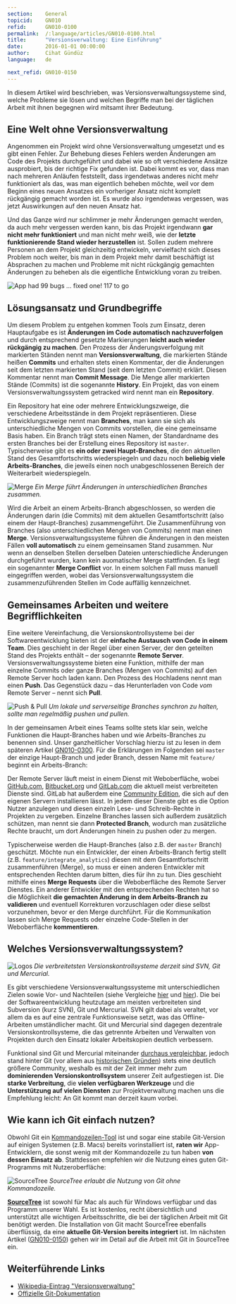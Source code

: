 ```yaml
---
section:    General
topicid:    GN010
refid:      GN010-0100
permalink:  /:language/articles/GN010-0100.html
title:      "Versionsverwaltung: Eine Einführung"
date:       2016-01-01 00:00:00
author:     Cihat Gündüz
language:   de

next_refid: GN010-0150
---
```


In diesem Artikel wird beschrieben, was Versionsverwaltungssysteme sind, welche Probleme sie lösen und welchen Begriffe
man bei der täglichen Arbeit mit ihnen begegnen wird mitsamt ihrer Bedeutung.

## Eine Welt ohne Versionsverwaltung

Angenommen ein Projekt wird ohne Versionsverwaltung umgesetzt und es gibt einen Fehler. Zur Behebung dieses Fehlers
werden Änderungen am Code des Projekts durchgeführt und dabei wie so oft verschiedene Ansätze ausprobiert, bis der
richtige Fix gefunden ist. Dabei kommt es vor, dass man nach mehreren Anläufen feststellt, dass irgendetwas anderes
nicht mehr funktioniert als das, was man eigentlich beheben möchte, weil vor dem Beginn eines neuen Ansatzes ein
vorheriger Ansatz nicht komplett rückgängig gemacht worden ist. Es wurde also irgendetwas vergessen, was jetzt
Auswirkungen auf den neuen Ansatz hat.

Und das Ganze wird nur schlimmer je mehr Änderungen gemacht werden, da auch mehr vergessen werden kann, bis das Projekt
irgendwann **gar nicht mehr funktioniert** und man nicht mehr weiß, wie der **letzte funktionierende Stand wieder
herzustellen** ist. Sollen zudem mehrere Personen an dem Projekt gleichzeitig entwickeln, vervielfacht sich dieses
Problem noch weiter, bis man in dem Projekt mehr damit beschäftigt ist Absprachen zu machen und Probleme mit nicht
rückgängig gemachten Änderungen zu beheben als die eigentliche Entwicklung voran zu treiben.

![App had 99 bugs ... fixed one! 117 to go](../../../BestPractices/public/images/GN010/0100/99bugs-meme.jpg)

## Lösungsansatz und Grundbegriffe

Um diesem Problem zu entgehen kommen Tools zum Einsatz, deren Hauptaufgabe es ist **Änderungen im Code automatisch
nachzuverfolgen** und durch entsprechend gesetzte Markierungen **leicht auch wieder rückgängig zu machen**. Den Prozess
der Änderungsverfolgung mit markierten Ständen nennt man **Versionsverwaltung**, die markierten Stände heißen
**Commits** und erhalten stets einen Kommentar, der die Änderungen seit dem letzten markierten Stand (seit dem letzten
Commit) erklärt. Diesen Kommentar nennt man **Commit Message**. Die Menge aller markierten Stände (Commits) ist die
sogenannte **History**. Ein Projekt, das von einem Versionsverwaltungssystem getracked wird nennt man ein
**Repository**.

Ein Repository hat eine oder mehrere Entwicklungszweige, die verschiedene Arbeitsstände in dem Projekt repräsentieren.
Diese Entwicklungszweige nennt man **Branches**, man kann sie sich als unterschiedliche Mengen von Commits vorstellen,
die eine gemeinsame Basis haben. Ein Branch trägt stets einen Namen, der Standardname des ersten Branches bei der
Erstellung eines Repository ist `master`. Typischerweise gibt es **ein oder zwei Haupt-Branches**, die den aktuellen
Stand des Gesamtfortschritts wiederspiegeln und dazu noch **beliebig viele Arbeits-Branches**, die jeweils einen noch
unabgeschlossenen Bereich der Weiterarbeit wiederspiegeln.

![Merge](../../../BestPractices/public/images/GN010/0100/merge.png)
*Ein Merge führt Änderungen in unterschiedlichen Branches zusammen.*

Wird die Arbeit an einem Arbeits-Branch abgeschlossen, so werden die Änderungen darin (die Commits) mit dem aktuellen
Gesamtfortschritt (also einem der Haupt-Branches) zusammengeführt. Die Zusammenführung von Branches (also
unterschiedlichen Mengen von Commits) nennt man einen **Merge**. Versionsverwaltungssysteme führen die Änderungen in den
meisten Fällen **voll automatisch** zu einem gemeinsamen Stand zusammen. Nur wenn an denselben Stellen derselben Dateien
unterschiedliche Änderungen durchgeführt wurden, kann kein auomatischer Merge stattfinden. Es liegt ein sogenannter
**Merge Conflict** vor. In einem solchen Fall muss manuell eingegriffen werden, wobei das Versionsverwaltungssystem die
zusammenzuführenden Stellen im Code auffällig kennzeichnet.

## Gemeinsames Arbeiten und weitere Begrifflichkeiten

Eine weitere Vereinfachung, die Versionskontrollsysteme bei der Softwareentwicklung bieten ist der **einfache Austausch
von Code in einem Team**. Dies geschieht in der Regel über einen Server, der den geteilten Stand des Projekts enthält –
der sogenannte **Remote Server**. Versionsverwaltungssysteme bieten eine Funktion, mithilfe der man einzelne Commits
oder ganze Branches (Mengen von Commits) auf den Remote Server hoch laden kann. Den Prozess des Hochladens nennt man
einen **Push**. Das Gegenstück dazu – das Herunterladen von Code *vom* Remote Server – nennt sich **Pull**.

![Push & Pull](../../../BestPractices/public/images/GN010/0100/push-pull.png)
*Um lokale und serverseitige Branches synchron zu halten, sollte man regelmäßig pushen und pullen.*

In der gemeinsamen Arbeit eines Teams sollte stets klar sein, welche Funktionen die Haupt-Branches haben und wie
Arbeits-Branches zu benennen sind. Unser ganzheitlicher Vorschlag hierzu ist zu lesen in dem späteren Artikel
[GN010-0300](GN010-0300.html). Für die Erklärungen im Folgenden sei `master` der einzige Haupt-Branch und jeder
Branch, dessen Name mit `feature/` beginnt ein Arbeits-Branch:

Der Remote Server läuft meist in einem Dienst mit Weboberfläche, wobei [GitHub.com](https://github.com),
[Bitbucket.org](https://bitbucket.org) und [GitLab.com](https://gitlab.com) die aktuell meist verbreiteten Dienste sind.
GitLab hat außerdem eine [Community Edition](https://about.gitlab.com/features/#community), die sich auf den eigenen
Servern installieren lässt. In jedem dieser Dienste gibt es die Option Nutzer anzulegen und diesen einzeln Lese- und
Schreib-Rechte in Projekten zu vergeben. Einzelne Branches lassen sich außerdem zusätzlich schützen, man nennt sie dann
**Protected Branch**, wodurch man zusätzliche Rechte braucht, um dort Änderungen hinein zu pushen oder zu mergen.

Typischerweise werden die Haupt-Branches (also z.B. der `master` Branch) geschützt. Möchte nun ein Entwickler, der einen
Arbeits-Branch fertig stellt (z.B. `feature/integrate_analytics`) diesen mit dem Gesamtfortschritt zusammenführen
(Merge), so muss er einen anderen Entwickler mit entsprechenden Rechten darum bitten, dies für ihn zu tun. Dies
geschieht mithilfe eines **Merge Requests** über die Weboberfläche des Remote Server Dienstes. Ein anderer Entwickler
mit den entsprechenden Rechten hat so die Möglichkeit **die gemachten Änderung in dem Arbeits-Branch zu validieren** und
eventuell Korrekturen vorzuschlagen oder diese selbst vorzunehmen, bevor er den Merge durchführt. Für die Kommunikation
lassen sich Merge Requests oder einzelne Code-Stellen in der Weboberfläche **kommentieren**.


## Welches Versionsverwaltungssystem?

![Logos](../../../BestPractices/public/images/GN010/0100/logos.png)
*Die verbreitetsten Versionskontrollsysteme derzeit sind SVN, Git und Mercurial.*

Es gibt verschiedene Versionsverwaltungssysteme mit unterschiedlichen Zielen sowie Vor- und Nachteilen (siehe Vergleiche
[hier](http://stackshare.io/stackups/svn-vs-git-vs-mercurial) und
[hier](https://en.wikipedia.org/wiki/Comparison_of_version_control_software)). Die bei der Softwareentwicklung
heutzutage am meisten verbreiteten sind Subversion (kurz SVN), Git und Mercurial. SVN gilt dabei als veraltet, vor allem
da es auf eine zentrale Funktionsweise setzt, was das Offline-Arbeiten umständlicher macht. Git und Mercurial sind
dagegen dezentrale Versionskontrollsysteme, die das getrennte Arbeiten und Verwalten von Projekten durch den Einsatz
lokaler Arbeitskopien deutlich verbessern.

Funktional sind Git und Mercurial miteinander [durchaus vergleichbar](http://stackoverflow.com/a/892688), jedoch stand
hinter Git (vor allem aus [historischen Gründen](https://de.wikipedia.org/wiki/Git)) stets eine deutlich größere
Community, weshalb es mit der Zeit immer mehr zum **dominierenden Versionskontrollsystem** unserer Zeit aufgestiegen
ist. Die **starke Verbreitung**, die **vielen verfügbaren Werkzeuge** und die **Unterstützung auf vielen Diensten** zur
Projektverwaltung machen uns die Empfehlung leicht: An Git kommt man derzeit kaum vorbei.

## Wie kann ich Git einfach nutzen?

Obwohl Git ein [Kommandozeilen-Tool](https://git-scm.com) ist und sogar eine stabile Git-Version auf einigen Systemen
(z.B. Macs) bereits vorinstalliert ist, **raten wir** App-Entwicklern, die sonst wenig mit der Kommandozeile zu tun
haben **von dessen Einsatz ab**. Stattdessen empfehlen wir die Nutzung eines guten Git-Programms mit Nutzeroberfläche:

![SourceTree](../../../BestPractices/public/images/GN010/0100/sourcetree.png)
*SourceTree erlaubt die Nutzung von Git ohne Kommandozeile.*

**[SourceTree](https://www.sourcetreeapp.com)** ist sowohl für Mac als auch für Windows verfügbar und das Programm
unserer Wahl. Es ist kostenlos, recht übersichtlich und unterstützt alle wichtigen Arbeitsschritte, die bei der
täglichen Arbeit mit Git benötigt werden. Die Installation von Git macht SourceTree ebenfalls überflüssig, da eine
**aktuelle Git-Version bereits integriert** ist. Im nächsten Artikel ([GN010-0150](GN010-0150.html)) gehen wir im
Detail auf die Arbeit mit Git in SourceTree ein.

## Weiterführende Links

- [Wikipedia-Eintrag "Versionsverwaltung"](https://de.wikipedia.org/wiki/Versionsverwaltung)
- [Offizielle Git-Dokumentation](https://git-scm.com/doc)
